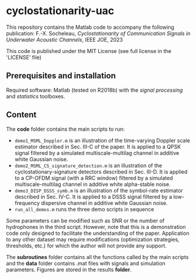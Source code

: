# cyclostationarity-uac

This repository contains the Matlab code to accompany the following publication:
F.-X. Socheleau, *Cyclostationarity of Communication Signals in Underwater Acoustic Channels*, IEEE JOE, 2023

This code is published under the MIT License (see full license in the 'LICENSE' file)

## Prerequisites and installation
Required software: Matlab (tested on R2018b) with the *signal processing* and *statistics* toolboxes.

## Content
The __code__ folder contains the main scripts to run:
- ``demo1_MSML_Doppler.m`` is an illustration of the time-varying Doppler scale estimator described in Sec. III-C of the paper. It is applied to a QPSK signal filtered by a simulated multiscale-multilag channel in additive white Gaussian noise.
- ``demo2_MSML_CS_signature_detection.m`` is an illustration of the cyclostationary-signature detectors described in Sec. III-D. It is applied to a CP-OFDM signal (with a RRC window) filtered by a simulated multiscale-multilag channel in additive white alpha-stable noise.
- ``demo3_DISP_DSSS_symb.m`` is an illustration of the symbol-rate estimator described in Sec. IV-C. It is applied to a DSSS signal filtered by a low-frequency dispersive channel in additive white Gaussian noise.
- ``run_all_demos.m`` runs the three demo scripts in sequence

Some parameters can be modified such as SNR or the number of hydrophones in the third script. However, note that this is a demonstration code only designed to facilitate the understanding of the paper. Application to any other dataset may require modifications (optimization strategies, thresholds, etc.) for which the author will not provide any support.

The __subroutines__ folder contains all the functions called by the main scripts and the __data__ folder contains .mat files with signals and simulation parameters. Figures are stored in the results __folder__.
